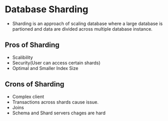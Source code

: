 # Database Sharding
- Sharding is an approach of scaling database where a large database is partioned and data are divided across multiple database instance.

## Pros of Sharding
- Scalibility
- Security(User can access certain shards)
- Optimal and Smaller Index Size

## Crons of Sharding
- Complex client
- Transactions across shards cause issue.
- Joins
- Schema and Shard servers chages are hard
